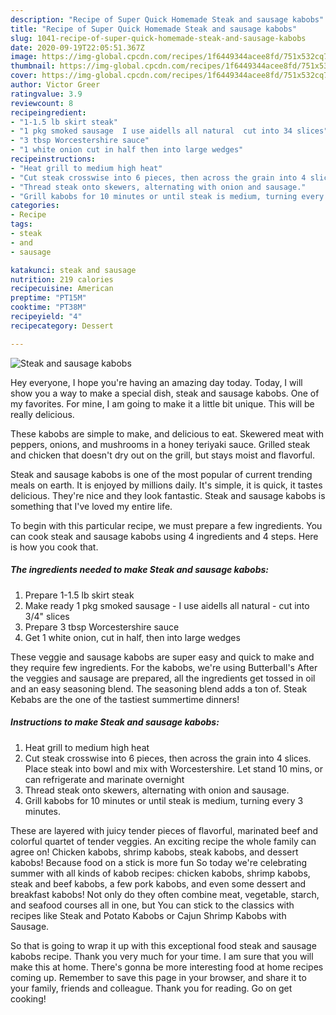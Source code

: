 ```yaml
---
description: "Recipe of Super Quick Homemade Steak and sausage kabobs"
title: "Recipe of Super Quick Homemade Steak and sausage kabobs"
slug: 1041-recipe-of-super-quick-homemade-steak-and-sausage-kabobs
date: 2020-09-19T22:05:51.367Z
image: https://img-global.cpcdn.com/recipes/1f6449344acee8fd/751x532cq70/steak-and-sausage-kabobs-recipe-main-photo.jpg
thumbnail: https://img-global.cpcdn.com/recipes/1f6449344acee8fd/751x532cq70/steak-and-sausage-kabobs-recipe-main-photo.jpg
cover: https://img-global.cpcdn.com/recipes/1f6449344acee8fd/751x532cq70/steak-and-sausage-kabobs-recipe-main-photo.jpg
author: Victor Greer
ratingvalue: 3.9
reviewcount: 8
recipeingredient:
- "1-1.5 lb skirt steak"
- "1 pkg smoked sausage  I use aidells all natural  cut into 34 slices"
- "3 tbsp Worcestershire sauce"
- "1 white onion cut in half then into large wedges"
recipeinstructions:
- "Heat grill to medium high heat"
- "Cut steak crosswise into 6 pieces, then across the grain into 4 slices. Place steak into bowl and mix with Worcestershire. Let stand 10 mins, or can refrigerate and marinate overnight"
- "Thread steak onto skewers, alternating with onion and sausage."
- "Grill kabobs for 10 minutes or until steak is medium, turning every 3 minutes."
categories:
- Recipe
tags:
- steak
- and
- sausage

katakunci: steak and sausage 
nutrition: 219 calories
recipecuisine: American
preptime: "PT15M"
cooktime: "PT38M"
recipeyield: "4"
recipecategory: Dessert

---
```



![Steak and sausage kabobs](https://img-global.cpcdn.com/recipes/1f6449344acee8fd/751x532cq70/steak-and-sausage-kabobs-recipe-main-photo.jpg)

Hey everyone, I hope you're having an amazing day today. Today, I will show you a way to make a special dish, steak and sausage kabobs. One of my favorites. For mine, I am going to make it a little bit unique. This will be really delicious.

These kabobs are simple to make, and delicious to eat. Skewered meat with peppers, onions, and mushrooms in a honey teriyaki sauce. Grilled steak and chicken that doesn&#39;t dry out on the grill, but stays moist and flavorful.

Steak and sausage kabobs is one of the most popular of current trending meals on earth. It is enjoyed by millions daily. It's simple, it is quick, it tastes delicious. They're nice and they look fantastic. Steak and sausage kabobs is something that I've loved my entire life.


To begin with this particular recipe, we must prepare a few ingredients. You can cook steak and sausage kabobs using 4 ingredients and 4 steps. Here is how you cook that.

<!--inarticleads1-->

##### The ingredients needed to make Steak and sausage kabobs:

1. Prepare 1-1.5 lb skirt steak
1. Make ready 1 pkg smoked sausage - I use aidells all natural - cut into 3/4&#34; slices
1. Prepare 3 tbsp Worcestershire sauce
1. Get 1 white onion, cut in half, then into large wedges


These veggie and sausage kabobs are super easy and quick to make and they require few ingredients. For the kabobs, we&#39;re using Butterball&#39;s After the veggies and sausage are prepared, all the ingredients get tossed in oil and an easy seasoning blend. The seasoning blend adds a ton of. Steak Kebabs are the one of the tastiest summertime dinners! 

<!--inarticleads2-->

##### Instructions to make Steak and sausage kabobs:

1. Heat grill to medium high heat
1. Cut steak crosswise into 6 pieces, then across the grain into 4 slices. Place steak into bowl and mix with Worcestershire. Let stand 10 mins, or can refrigerate and marinate overnight
1. Thread steak onto skewers, alternating with onion and sausage.
1. Grill kabobs for 10 minutes or until steak is medium, turning every 3 minutes.


These are layered with juicy tender pieces of flavorful, marinated beef and colorful quartet of tender veggies. An exciting recipe the whole family can agree on! Chicken kabobs, shrimp kabobs, steak kabobs, and dessert kabobs! Because food on a stick is more fun So today we&#39;re celebrating summer with all kinds of kabob recipes: chicken kabobs, shrimp kabobs, steak and beef kabobs, a few pork kabobs, and even some dessert and breakfast kabobs! Not only do they often combine meat, vegetable, starch, and seafood courses all in one, but You can stick to the classics with recipes like Steak and Potato Kabobs or Cajun Shrimp Kabobs with Sausage. 

So that is going to wrap it up with this exceptional food steak and sausage kabobs recipe. Thank you very much for your time. I am sure that you will make this at home. There's gonna be more interesting food at home recipes coming up. Remember to save this page in your browser, and share it to your family, friends and colleague. Thank you for reading. Go on get cooking!
